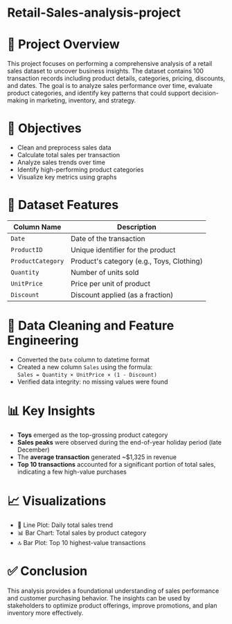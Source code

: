 # Retail-Sales-analysis-project
# 📘 Project Overview
This project focuses on performing a comprehensive analysis of a retail sales dataset to uncover business insights. The dataset contains 100 transaction records including product details, categories, pricing, discounts, and dates. The goal is to analyze sales performance over time, evaluate product categories, and identify key patterns that could support decision-making in marketing, inventory, and strategy.

# 🎯 Objectives
- Clean and preprocess sales data  
- Calculate total sales per transaction  
- Analyze sales trends over time  
- Identify high-performing product categories  
- Visualize key metrics using graphs  

# 🧾 Dataset Features

| Column Name       | Description                               |
|-------------------|-------------------------------------------|
| `Date`            | Date of the transaction                   |
| `ProductID`       | Unique identifier for the product         |
| `ProductCategory` | Product's category (e.g., Toys, Clothing) |
| `Quantity`        | Number of units sold                      |
| `UnitPrice`       | Price per unit of product                 |
| `Discount`        | Discount applied (as a fraction)          |

# 🧼 Data Cleaning and Feature Engineering
- Converted the `Date` column to datetime format  
- Created a new column `Sales` using the formula:  
  `Sales = Quantity × UnitPrice × (1 - Discount)`  
- Verified data integrity: no missing values were found  

# 📊 Key Insights
- **Toys** emerged as the top-grossing product category  
- **Sales peaks** were observed during the end-of-year holiday period (late December)  
- The **average transaction** generated ~$1,325 in revenue  
- **Top 10 transactions** accounted for a significant portion of total sales, indicating a few high-value purchases  

# 📈 Visualizations
- 📅 Line Plot: Daily total sales trend  
- 📊 Bar Chart: Total sales by product category  
- 🔝 Bar Plot: Top 10 highest-value transactions  

# ✅ Conclusion
This analysis provides a foundational understanding of sales performance and customer purchasing behavior. The insights can be used by stakeholders to optimize product offerings, improve promotions, and plan inventory more effectively.


